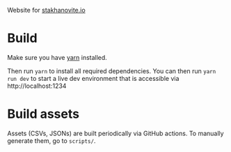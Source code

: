 Website for [stakhanovite.io](https://stakhanovite.io)

# Build

Make sure you have [yarn](https://yarnpkg.com/) installed.

Then run `yarn` to install all required dependencies.
You can then run `yarn run dev` to start a live dev environment that is accessible via http://localhost:1234 

# Build assets

Assets (CSVs, JSONs) are built periodically via GitHub actions. To manually generate them,  go to `scripts/`.